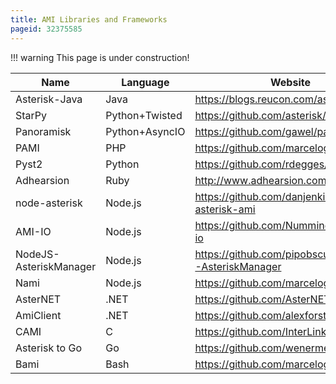```yaml
---
title: AMI Libraries and Frameworks
pageid: 32375585
---
```


!!! warning 
    This page is under construction!

[//]: # (end-warning)

| Name | Language | Website | Protocols |
| --- | --- | --- | --- |
| Asterisk-Java | Java | <https://blogs.reucon.com/asterisk-java/> | AMI/FastAGI |
| StarPy | Python+Twisted | <https://github.com/asterisk/starpy> | AMI/FastAGI |
| Panoramisk | Python+AsyncIO | <https://github.com/gawel/panoramisk> | AMI/FastAGI |
| PAMI | PHP | <https://github.com/marcelog/PAMI> | AMI |
| Pyst2 | Python | <https://github.com/rdegges/pyst2> | AMI/AGI |
| Adhearsion | Ruby | <http://www.adhearsion.com/> | AMI/FastAGI |
| node-asterisk | Node.js | <https://github.com/danjenkins/node-asterisk-ami> | AMI |
| AMI-IO | Node.js | <https://github.com/NumminorihSF/ami-io> | AMI |
| NodeJS-AsteriskManager | Node.js | <https://github.com/pipobscure/NodeJS-AsteriskManager> | AMI |
| Nami | Node.js | <https://github.com/marcelog/Nami> | AMI |
| AsterNET | .NET | <https://github.com/AsterNET/AsterNET> | AMI/FastAGI |
| AmiClient | .NET | <https://github.com/alexforster/AmiClient> | AMI |
| CAMI | C | <https://github.com/InterLinked1/cami> | AMI |
| Asterisk to Go | Go | <https://github.com/wenerme/astgo> | AMI |
| Bami | Bash | <https://github.com/marcelog/Bami> | AMI |
